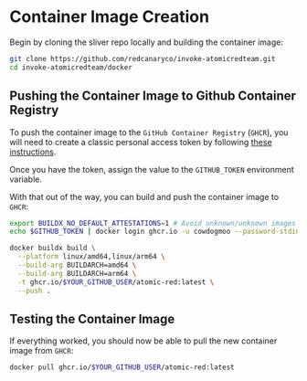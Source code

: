 # Container Image Creation

Begin by cloning the sliver repo locally and building the container image:

```bash
git clone https://github.com/redcanaryco/invoke-atomicredteam.git
cd invoke-atomicredteam/docker
```

## Pushing the Container Image to Github Container Registry

To push the container image to the `GitHub Container Registry` (`GHCR`), you
will need to create a classic personal access token by following
[these instructions](https://docs.github.com/en/packages/working-with-a-github-packages-registry/working-with-the-container-registry).

Once you have the token, assign the value to the `GITHUB_TOKEN` environment variable.

With that out of the way, you can build and push the container image to `GHCR`:

```bash
export BUILDX_NO_DEFAULT_ATTESTATIONS=1 # Avoid unknown/unknown images from being pushed
echo $GITHUB_TOKEN | docker login ghcr.io -u cowdogmoo --password-stdin

docker buildx build \
  --platform linux/amd64,linux/arm64 \
  --build-arg BUILDARCH=amd64 \
  --build-arg BUILDARCH=arm64 \
  -t ghcr.io/$YOUR_GITHUB_USER/atomic-red:latest \
  --push .
```

## Testing the Container Image

If everything worked, you should now be able to pull the new container image
from `GHCR`:

```bash
docker pull ghcr.io/$YOUR_GITHUB_USER/atomic-red:latest
```
